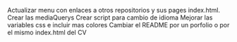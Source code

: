 Actualizar menu con enlaces a otros repositorios y sus pages index.html.
Crear las mediaQuerys 
Crear script para cambio de idioma
Mejorar las variables css e incluir mas colores
Cambiar el README por un porfolio o por el mismo index.html del CV
